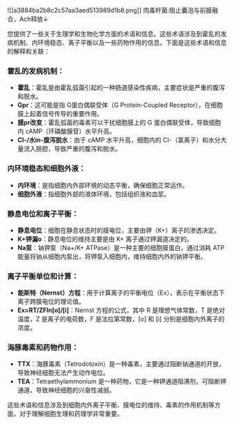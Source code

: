 
![[a3884ba2b8c2c57aa3aed513989d1b8.png]]
肉毒杆菌:阻止囊泡与前膜融合，Ach释放↓

您提供了一些关于生理学和生物化学方面的术语和信息。这些术语涉及到霍乱的发病机制、内环境稳态、离子平衡以及一些药物作用的信息。下面是这些术语和信息的解释和关联：

### 霍乱的发病机制：
- **霍乱**：霍乱是由霍乱弧菌引起的一种肠道感染性疾病，主要症状是严重的腹泻和脱水。
- **Gpr**：这可能是指 G蛋白偶联受体（G Protein-Coupled Receptor），在细胞膜上起着信号传导的重要作用。
- **膜pr改变**：霍乱弧菌的毒素可以干扰细胞膜上的 G 蛋白偶联受体，导致细胞内 cAMP（环磷酸腺苷）水平升高。
- **Cl-/水in-腹泻脱水**：由于 cAMP 水平升高，细胞内的 Cl-（氯离子）和水分大量流入肠腔，导致严重的腹泻和脱水。

### 内环境稳态和细胞外液：
- **内环境**：是指细胞内外部环境的动态平衡，确保细胞正常运作。
- **细胞外液**：指细胞外部的液体环境，包括组织液和血浆。

### 静息电位和离子平衡：
- **静息电位**：细胞在静息状态时的膜电位，主要由钾（K+）离子的渗透决定。
- **K+钾漏o**：静息电位的维持主要是由 K+ 离子通过钾漏道决定的。
- **Na泵**：钠钾泵（Na+/K+ ATPase）是一种主要的细胞膜蛋白，通过消耗 ATP 能量将钠从细胞内泵出，将钾泵入细胞内，维持细胞内外的钠钾平衡。

### 离子平衡单位和计算：
- **能斯特（Nernst）方程**：用于计算离子的平衡电位（Ex），表示在平衡状态下离子跨膜电位的理论值。
- **Ex=RT/ZFln[o]/[i]**：Nernst 方程的公式，其中 R 是理想气体常数，T 是绝对温度，Z 是离子的电荷数，F 是法拉第常数，[o] 和 [i] 分别是细胞内外离子的浓度。

### 海豚毒素和药物作用：
- **TTX**：海豚毒素（Tetrodotoxin）是一种毒素，主要通过阻断钠通道的开放，导致神经细胞无法产生动作电位。
- **TEA**：Tetraethylammonium 是一种药物，它是一种钾通道阻滞剂，可阻断钾通道，导致神经细胞的兴奋性减弱。

这些术语和信息涉及到细胞内外离子平衡、膜电位的维持、毒素的作用机制等方面，对于理解细胞生理和药理学非常重要。